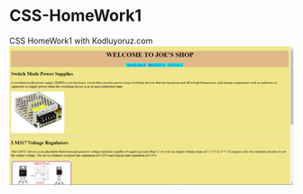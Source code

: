 # CSS-HomeWork1
CSS HomeWork1 with Kodluyoruz.com
![ScreenShot](https://github.com/Yusufdemirel07/CSS-HomeWork1/blob/main/Screenshot_1.png)